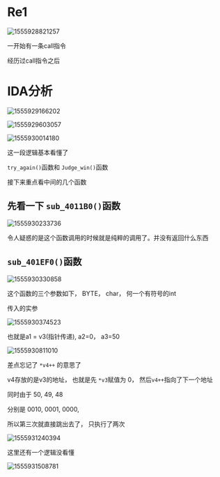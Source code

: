 # Re1

![1555928821257](H:\workspace\code\markdown\picture\1555928821257.png)



一开始有一条call指令



经历过call指令之后





# IDA分析



![1555929166202](H:\workspace\code\markdown\picture\1555929166202.png)



![1555929603057](H:\workspace\code\markdown\picture\1555929603057.png)





![1555930014180](H:\workspace\code\markdown\picture\1555930014180.png)

这一段逻辑基本看懂了

`try_again()`函数和 `Judge_win()`函数



接下来重点看中间的几个函数

## 先看一下 `sub_4011B0()`函数

![1555930233736](H:\workspace\code\markdown\picture\1555930233736.png)



令人疑惑的是这个函数调用的时候就是纯粹的调用了。并没有返回什么东西



## `sub_401EF0()`函数

![1555930330858](H:\workspace\code\markdown\picture\1555930330858.png)

这个函数的三个参数如下， BYTE， char， 何一个有符号的int

传入的实参

![1555930374523](H:\workspace\code\markdown\picture\1555930374523.png)



也就是a1 = v3(指针传递), a2=0， a3=50



![1555930811010](H:\workspace\code\markdown\picture\1555930811010.png)





差点忘记了 `*v4++` 的意思了

v4存放的是v3的地址， 也就是先 `*v3`赋值为 0， 然后`v4++`指向了下一个地址

同时由于 50, 49, 48 

分别是 0010, 0001, 0000, 

所以第三次就直接跳出去了， 只执行了两次



![1555931240394](H:\workspace\code\markdown\picture\1555931240394.png)



这里还有一个逻辑没看懂

![1555931508781](H:\workspace\code\markdown\picture\1555931508781.png)

